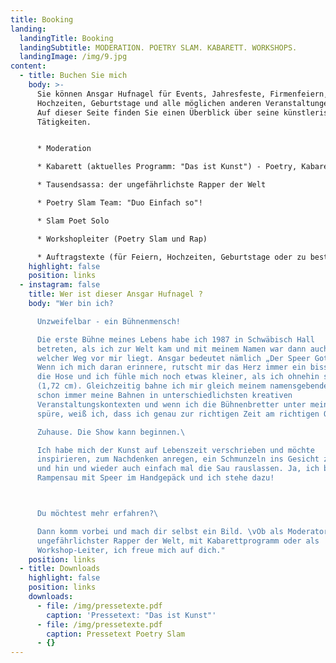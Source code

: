 ```yaml
---
title: Booking
landing:
  landingTitle: Booking
  landingSubtitle: MODERATION. POETRY SLAM. KABARETT. WORKSHOPS.
  landingImage: /img/9.jpg
content:
  - title: Buchen Sie mich
    body: >-
      Sie können Ansgar Hufnagel für Events, Jahresfeste, Firmenfeiern,
      Hochzeiten, Geburtstage und alle möglichen anderen Veranstaltungen buchen.
      Auf dieser Seite finden Sie einen Überblick über seine künstlerischen
      Tätigkeiten.


      * Moderation

      * Kabarett (aktuelles Programm: "Das ist Kunst") - Poetry, Kabarett, Rap Chansons

      * Tausendsassa: der ungefährlichste Rapper der Welt

      * Poetry Slam Team: "Duo Einfach so"!

      * Slam Poet Solo 

      * Workshopleiter (Poetry Slam und Rap)

      * Auftragstexte (für Feiern, Hochzeiten, Geburtstage oder zu bestimmten Themen)
    highlight: false
    position: links
  - instagram: false
    title: Wer ist dieser Ansgar Hufnagel ?
    body: "Wer bin ich?

      Unzweifelbar - ein Bühnenmensch!

      Die erste Bühne meines Lebens habe ich 1987 in Schwäbisch Hall
      betreten, als ich zur Welt kam und mit meinem Namen war dann auch klar,
      welcher Weg vor mir liegt. Ansgar bedeutet nämlich „Der Speer Gottes“.
      Wenn ich mich daran erinnere, rutscht mir das Herz immer ein bisschen in
      die Hose und ich fühle mich noch etwas kleiner, als ich ohnehin schon bin
      (1,72 cm). Gleichzeitig bahne ich mir gleich meinem namensgebenden Speer
      schon immer meine Bahnen in unterschiedlichsten kreativen
      Veranstaltungskontexten und wenn ich die Bühnenbretter unter meinen Füßen
      spüre, weiß ich, dass ich genau zur richtigen Zeit am richtigen Ort bin.

      Zuhause. Die Show kann beginnen.\ 

      Ich habe mich der Kunst auf Lebenszeit verschrieben und möchte
      inspirieren, zum Nachdenken anregen, ein Schmunzeln ins Gesicht zaubern
      und hin und wieder auch einfach mal die Sau rauslassen. Ja, ich bin eine
      Rampensau mit Speer im Handgepäck und ich stehe dazu!



      Du möchtest mehr erfahren?\ 

      Dann komm vorbei und mach dir selbst ein Bild. \vOb als Moderator,
      ungefährlichster Rapper der Welt, mit Kabarettprogramm oder als
      Workshop-Leiter, ich freue mich auf dich."
    position: links
  - title: Downloads
    highlight: false
    position: links
    downloads:
      - file: /img/pressetexte.pdf
        caption: 'Pressetext: "Das ist Kunst"'
      - file: /img/pressetexte.pdf
        caption: Pressetext Poetry Slam
      - {}
---
```

